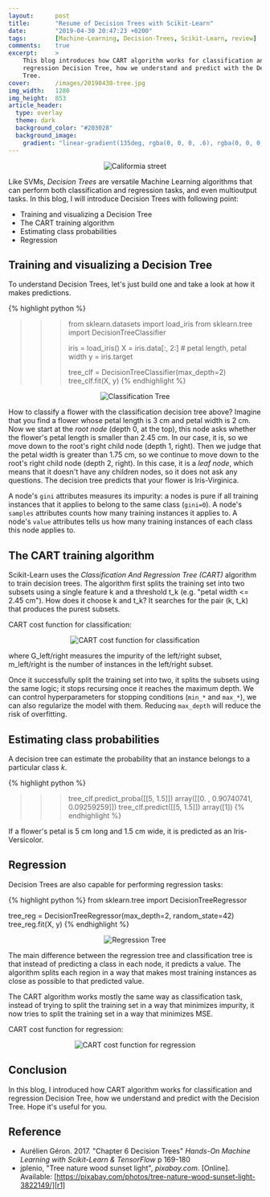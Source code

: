 ```yaml
---
layout:      post
title:       "Resume of Decision Trees with Scikit-Learn"
date:        "2019-04-30 20:47:23 +0200"
tags:        [Machine-Learning, Decision-Trees, Scikit-Learn, review]
comments:    true
excerpt:     >
    This blog introduces how CART algorithm works for classification and
    regression Decision Tree, how we understand and predict with the Decision
    Tree.
cover:       /images/20190430-tree.jpg
img_width:   1280
img_height:  853
article_header:
  type: overlay
  theme: dark
  background_color: "#203028"
  background_image:
    gradient: "linear-gradient(135deg, rgba(0, 0, 0, .6), rgba(0, 0, 0, .4))"
---
```


<p align="center">
  <img alt="Califormia street"
  src="{{ site.baseurl }}/images/20190430-tree.jpg"/>
</p>

Like SVMs, _Decision Trees_ are versatile Machine Learning algorithms that can
perform both classification and regression tasks, and even multioutput tasks.
In this blog, I will introduce Decision Trees with following point:
- Training and visualizing a Decision Tree
- The CART training algorithm
- Estimating class probabilities
- Regression

## Training and visualizing a Decision Tree
To understand Decision Trees, let's just build one and take a look at how it
makes predictions.

{% highlight python %}
>>> from sklearn.datasets import load_iris
>>> from sklearn.tree import DecisionTreeClassifier
>>>
>>> iris = load_iris()
>>> X = iris.data[:, 2:] # petal length, petal width
>>> y = iris.target
>>>
>>> tree_clf = DecisionTreeClassifier(max_depth=2)
>>> tree_clf.fit(X, y)
{% endhighlight %}

<p align="center">
  <img alt="Classification Tree"
  src="{{ site.baseurl }}/images/20190430-iris-tree.png"/>
</p>

How to classify a flower with the classification decision tree above? Imagine
that you find a flower whose petal length is 3 cm and petal width is 2 cm. Now
we start at the _root node_ (depth 0, at the top), this node asks whether the
flower's petal length is smaller than 2.45 cm. In our case, it is, so we move
down to the root's right child node (depth 1, right). Then we judge that the
petal width is greater than 1.75 cm, so we continue to move down to the root's
right child node (depth 2, right). In this case, it is a _leaf node_, which
means that it doesn't have any children nodes, so it does not ask any
questions. The decision tree predicts that your flower is Iris-Virginica.

A node's `gini` attributes measures its impurity: a nodes is pure if all
training instances that it applies to belong to the same class (`gini=0`). A
node's `samples` attributes counts how many training instances it applies to. A
node's `value` attributes tells us how many training instances of each class
this node applies to.

## The CART training algorithm
Scikit-Learn uses the _Classification And Regression Tree (CART)_ algorithm to
train decision trees. The algorithm first splits the training set into two
subsets using a single feature k and a threshold t_k (e.g. "petal width <= 2.45
cm"). How does it choose k and t_k? It searches for the pair (k, t_k) that
produces the purest subsets.

CART cost function for classification:
<p align="center">
  <img alt="CART cost function for classification"
  src="{{ site.baseurl }}/images/20190430-cart-classification.png"/>
</p>

where G_left/right measures the impurity of the left/right subset, m_left/right
is the number of instances in the left/right subset.

Once it successfully split the training set into two, it splits the subsets
using the same logic; it stops recursing once it reaches the maximum depth. We
can control hyperparameters for stopping conditions (`min_*` and `max_*`), we
can also regularize the model with them. Reducing `max_depth` will reduce the
risk of overfitting.

## Estimating class probabilities
A decision tree can estimate the probability that an instance belongs to a
particular class _k_.

{% highlight python %}
>>> tree_clf.predict_proba([[5, 1.5]])
array([[0.        , 0.90740741, 0.09259259]])
>>> tree_clf.predict([[5, 1.5]])
array([1])
{% endhighlight %}

If a flower's petal is 5 cm long and 1.5 cm wide, it is predicted as an
Iris-Versicolor.

## Regression
Decision Trees are also capable for performing regression tasks:

{% highlight python %}
from sklearn.tree import DecisionTreeRegressor

tree_reg = DecisionTreeRegressor(max_depth=2, random_state=42)
tree_reg.fit(X, y)
{% endhighlight %}

<p align="center">
  <img alt="Regression Tree"
  src="{{ site.baseurl }}/images/20190430-regression-tree.png"/>
</p>

The main difference between the regression tree and classification tree is that
instead of predicting a class in each node, it predicts a value. The algorithm
splits each region in a way that makes most training instances as close as
possible to that predicted value.

The CART algorithm works mostly the same way as classification task, instead of
trying to split the training set in a way that minimizes impurity, it now tries
to split the training set in a way that minimizes MSE.

CART cost function for regression:
<p align="center">
  <img alt="CART cost function for regression"
  src="{{ site.baseurl }}/images/20190430-cart-regression.png"/>
</p>

## Conclusion
In this blog, I introduced how CART algorithm works for classification and
regression Decision Tree, how we understand and predict with the Decision Tree.
Hope it's useful for you.

## Reference
- Aurélien Géron. 2017. "Chapter 6 Decision Trees" _Hands-On Machine
Learning with Scikit-Learn & TensorFlow_ p 169-180
- jplenio, "Tree nature wood sunset light", _pixabay.com_. [Online]. Available: [https://pixabay.com/photos/tree-nature-wood-sunset-light-3822149/][r1]

[r1]: https://pixabay.com/photos/tree-nature-wood-sunset-light-3822149/
